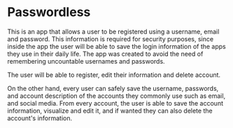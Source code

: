 # Passwordless

This is an app that allows a user to be registered using a username, email and password. This information is required for security purposes, since inside the app the user will be able to save the login information of the apps they use in their daily life. The app was created to avoid the need of remembering uncountable usernames and passwords.

The user will be able to register, edit their information and delete account.

On the other hand, every user can safely save the username, passwords, and account description of the accounts they commonly use such as email, and social media. From every account, the user is able to save the account information, visualize and edit it, and if wanted they can also delete the account's information.
